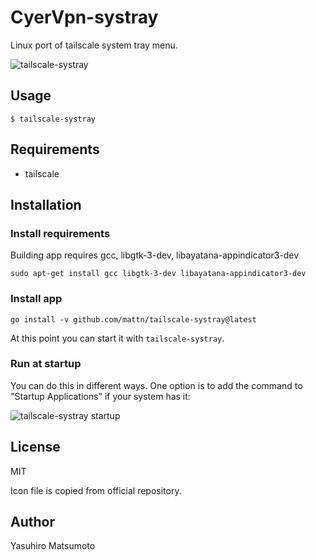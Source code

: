 # CyerVpn-systray

Linux port of tailscale system tray menu.

![tailscale-systray](/screenshot.png)

## Usage

```
$ tailscale-systray
```

## Requirements

* tailscale

## Installation

### Install requirements

Building app requires gcc, libgtk-3-dev, libayatana-appindicator3-dev

```
sudo apt-get install gcc libgtk-3-dev libayatana-appindicator3-dev
```

### Install app

```
go install -v github.com/mattn/tailscale-systray@latest
```

At this point you can start it with `tailscale-systray`.

### Run at startup

You can do this in different ways. One option is to add the command to "Startup Applications" if your system has it:

![tailscale-systray startup](/screenshot_startup.png)

## License

MIT

Icon file is copied from official repository.

## Author

Yasuhiro Matsumoto
